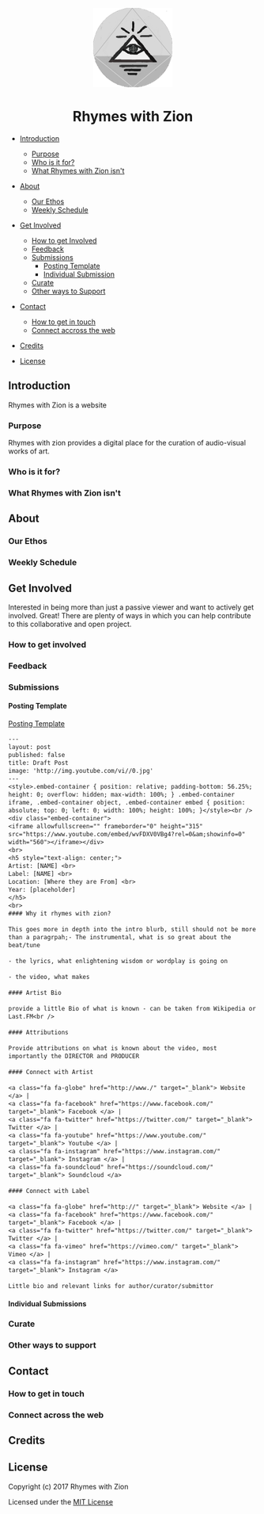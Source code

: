 <p align="center"><img src="img/rwz-small-logo.png"></p>
<h1 align="center">Rhymes with Zion</h1>

* [Introduction](#introduction)
   * [Purpose](#purpose)
   * [Who is it for?](#who-is-it-for)
   * [What Rhymes with Zion isn't](#what-rwz-isnt)
* [About ](#about)
   * [Our Ethos](#our-ethos)
   * [Weekly Schedule](#importing-vcards-cli-only)
* [Get Involved](#get-involved)
   * [How to get Involved](#setup-monica)
   * [Feedback](#feedback)
   * [Submissions](#submissions)
      * [Posting Template](#posting-template)
      * [Individual Submission](#individual-submission)
   * [Curate](#curate)
   * [Other ways to Support](#statistics)
* [Contact](#contact)
   * [How to get in touch](#how-to-get-in-touch)
   * [Connect accross the web](#connect-accross-the-web)
* [Credits](#credits)
  
* [License](#license)

## Introduction

Rhymes with Zion is a website 

### Purpose

Rhymes with zion provides a digital place for the curation of audio-visual works of art. 

### Who is it for?



### What Rhymes with Zion isn't



## About



### Our Ethos



### Weekly Schedule



## Get Involved

Interested in being more than just a passive viewer and want to actively get involved. Great! There are plenty of ways in which you can help contribute to this collaborative and open project.

### How to get involved

### Feedback



### Submissions

#### Posting Template

[Posting Template](https://github.com/rhymeswithzion/rhymeswithzion.github.io/blob/master/_posts/2017-05-26-draft-post.md)

```
---
layout: post
published: false
title: Draft Post
image: 'http://img.youtube.com/vi//0.jpg'
---
<style>.embed-container { position: relative; padding-bottom: 56.25%; height: 0; overflow: hidden; max-width: 100%; } .embed-container iframe, .embed-container object, .embed-container embed { position: absolute; top: 0; left: 0; width: 100%; height: 100%; }</style><br />
<div class="embed-container">
<iframe allowfullscreen="" frameborder="0" height="315" src="https://www.youtube.com/embed/wvFDXV0VBg4?rel=0&am;showinfo=0" width="560"></iframe></div>
<br>
<h5 style="text-align: center;">
Artist: [NAME] <br>
Label: [NAME] <br>
Location: [Where they are From] <br>
Year: [placeholder]
</h5>
<br>
#### Why it rhymes with zion?

This goes more in depth into the intro blurb, still should not be more than a paragrpah;- The instrumental, what is so great about the beat/tune

- the lyrics, what enlightening wisdom or wordplay is going on

- the video, what makes

#### Artist Bio

provide a little Bio of what is known - can be taken from Wikipedia or Last.FM<br />

#### Attributions

Provide attributions on what is known about the video, most importantly the DIRECTOR and PRODUCER

#### Connect with Artist

<a class="fa fa-globe" href="http://www./" target="_blank"> Website </a> |
<a class="fa fa-facebook" href="https://www.facebook.com/" target="_blank"> Facebook </a> |
<a class="fa fa-twitter" href="https://twitter.com/" target="_blank"> Twitter </a> |
<a class="fa fa-youtube" href="https://www.youtube.com/" target="_blank"> Youtube </a> |
<a class="fa fa-instagram" href="https://www.instagram.com/" target="_blank"> Instagram </a> |
<a class="fa fa-soundcloud" href="https://soundcloud.com/" target="_blank"> Soundcloud </a> 

#### Connect with Label 

<a class="fa fa-globe" href="http://" target="_blank"> Website </a> |
<a class="fa fa-facebook" href="https://www.facebook.com/" target="_blank"> Facebook </a> |
<a class="fa fa-twitter" href="https://twitter.com/" target="_blank"> Twitter </a> |
<a class="fa fa-vimeo" href="https://vimeo.com/" target="_blank"> Vimeo </a> |
<a class="fa fa-instagram" href="https://www.instagram.com/" target="_blank"> Instagram </a>

Little bio and relevant links for author/curator/submittor
```

#### Individual Submissions



### Curate



### Other ways to support



## Contact


### How to get in touch

### Connect across the web



## Credits


## License

Copyright (c) 2017 Rhymes with Zion

Licensed under the [MIT License](https://github.com/rhymeswithzion/rhymeswithzion.github.io/blob/master/LICENSE)